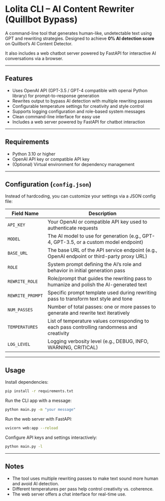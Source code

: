 # Lolita CLI – AI Content Rewriter (Quillbot Bypass)

A command-line tool that generates human-like, undetectable text using GPT and rewriting strategies. Designed to achieve **0% AI detection score** on Quillbot’s AI Content Detector.

It also includes a web chatbot server powered by FastAPI for interactive AI conversations via a browser.


---

## Features

- Uses OpenAI API (GPT-3.5 / GPT-4 compatible with openai Python library) for prompt-to-response generation
- Rewrites output to bypass AI detection with multiple rewriting passes
- Configurable temperature settings for creativity and style control
- Supports logging configuration and role-based system messages
- Clean command-line interface for easy use
- Includes a web server powered by FastAPI for chatbot interaction

---

## Requirements

- Python 3.10 or higher
- OpenAI API key or compatible API key
- (Optional) Virtual environment for dependency management

---

## Configuration (`config.json`)

Instead of hardcoding, you can customize your settings via a JSON config file:

| Field Name      | Description                                                                                     |
|-----------------|-------------------------------------------------------------------------------------------------|
| `API_KEY`       | Your OpenAI or compatible API key used to authenticate requests                                 |
| `MODEL`         | The AI model to use for generation (e.g., GPT-4, GPT-3.5, or a custom model endpoint)           |
| `BASE_URL`      | The base URL of the API service endpoint (e.g., OpenAI endpoint or third-party proxy URL)       |
| `ROLE`          | System prompt defining the AI’s role and behavior in initial generation pass                    |
| `REWRITE_ROLE`  | Role/prompt that guides the rewriting pass to humanize and polish the AI-generated text         |
| `REWRITE_PROMPT`| Specific prompt template used during rewriting pass to transform text style and tone            |
| `NUM_PASSES`    | Number of total passes: one or more passes to generate and rewrite text iteratively             |
| `TEMPERATURES`  | List of temperature values corresponding to each pass controlling randomness and creativity     |
| `LOG_LEVEL`     | Logging verbosity level (e.g., DEBUG, INFO, WARNING, CRITICAL)                                  |

---

## Usage

Install dependencies:
```bash
pip install -r requirements.txt
```

Run the CLI app with a message:
```bash
python main.py -m "your message"
```

Run the web server with FastAPI:
```bash
uvicorn web:app --reload
```

Configure API keys and settings interactively:
```bash
python main.py -l
```

---

## Notes

- The tool uses multiple rewriting passes to make text sound more human and avoid AI detection.
- Different temperatures per pass help control creativity vs. coherence.
- The web server offers a chat interface for real-time use.
